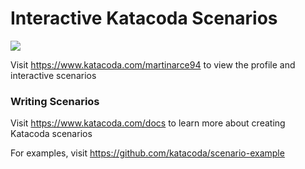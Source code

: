 # Interactive Katacoda Scenarios

[![](http://shields.katacoda.com/katacoda/martinarce94/count.svg)](https://www.katacoda.com/martinarce94 "Get your profile on Katacoda.com")

Visit https://www.katacoda.com/martinarce94 to view the profile and interactive scenarios

### Writing Scenarios
Visit https://www.katacoda.com/docs to learn more about creating Katacoda scenarios

For examples, visit https://github.com/katacoda/scenario-example
